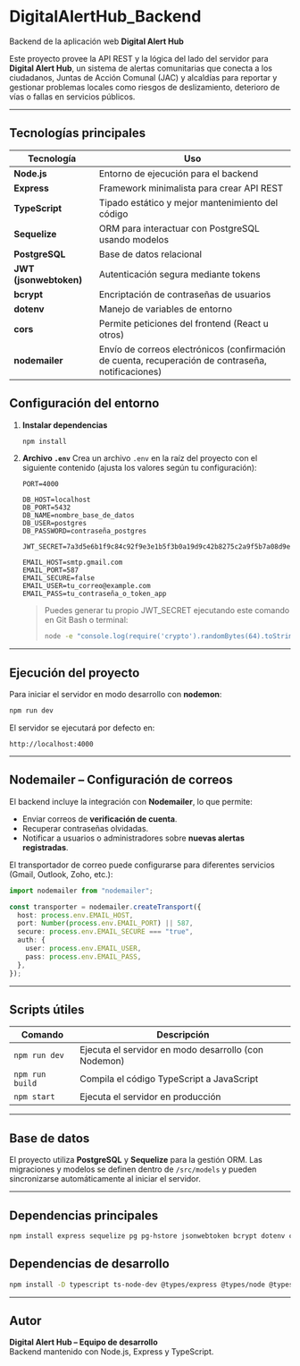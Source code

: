#  DigitalAlertHub_Backend
Backend de la aplicación web **Digital Alert Hub**

Este proyecto provee la API REST y la lógica del lado del servidor para **Digital Alert Hub**, un sistema de alertas comunitarias que conecta a los ciudadanos, Juntas de Acción Comunal (JAC) y alcaldías para reportar y gestionar problemas locales como riesgos de deslizamiento, deterioro de vías o fallas en servicios públicos.

---

##  Tecnologías principales

| Tecnología | Uso |
|-------------|------|
| **Node.js** | Entorno de ejecución para el backend |
| **Express** | Framework minimalista para crear API REST |
| **TypeScript** | Tipado estático y mejor mantenimiento del código |
| **Sequelize** | ORM para interactuar con PostgreSQL usando modelos |
| **PostgreSQL** | Base de datos relacional |
| **JWT (jsonwebtoken)** | Autenticación segura mediante tokens |
| **bcrypt** | Encriptación de contraseñas de usuarios |
| **dotenv** | Manejo de variables de entorno |
| **cors** | Permite peticiones del frontend (React u otros) |
| **nodemailer** | Envío de correos electrónicos (confirmación de cuenta, recuperación de contraseña, notificaciones) |


##  Configuración del entorno

1. **Instalar dependencias**
   ```bash
   npm install
   ```

2. **Archivo `.env`**
   Crea un archivo `.env` en la raíz del proyecto con el siguiente contenido (ajusta los valores según tu configuración):

   ```env
   PORT=4000

   DB_HOST=localhost
   DB_PORT=5432
   DB_NAME=nombre_base_de_datos
   DB_USER=postgres
   DB_PASSWORD=contraseña_postgres

   JWT_SECRET=7a3d5e6b1f9c84c92f9e3e1b5f3b0a19d9c42b8275c2a9f5b7a08d9e3d7c1e2f

   EMAIL_HOST=smtp.gmail.com
   EMAIL_PORT=587
   EMAIL_SECURE=false
   EMAIL_USER=tu_correo@example.com
   EMAIL_PASS=tu_contraseña_o_token_app
   ```

   >  Puedes generar tu propio JWT_SECRET ejecutando este comando en Git Bash o terminal:
   >
   > ```bash
   > node -e "console.log(require('crypto').randomBytes(64).toString('hex'))"
   > ```

---

##  Ejecución del proyecto

Para iniciar el servidor en modo desarrollo con **nodemon**:
```bash
npm run dev
```

El servidor se ejecutará por defecto en:
```
http://localhost:4000
```

---

##  Nodemailer – Configuración de correos

El backend incluye la integración con **Nodemailer**, lo que permite:
- Enviar correos de **verificación de cuenta**.
- Recuperar contraseñas olvidadas.
- Notificar a usuarios o administradores sobre **nuevas alertas registradas**.

El transportador de correo puede configurarse para diferentes servicios (Gmail, Outlook, Zoho, etc.):

```ts
import nodemailer from "nodemailer";

const transporter = nodemailer.createTransport({
  host: process.env.EMAIL_HOST,
  port: Number(process.env.EMAIL_PORT) || 587,
  secure: process.env.EMAIL_SECURE === "true",
  auth: {
    user: process.env.EMAIL_USER,
    pass: process.env.EMAIL_PASS,
  },
});
```

---

##  Scripts útiles

| Comando | Descripción |
|----------|--------------|
| `npm run dev` | Ejecuta el servidor en modo desarrollo (con Nodemon) |
| `npm run build` | Compila el código TypeScript a JavaScript |
| `npm start` | Ejecuta el servidor en producción |

---

##  Base de datos

El proyecto utiliza **PostgreSQL** y **Sequelize** para la gestión ORM.
Las migraciones y modelos se definen dentro de `/src/models` y pueden sincronizarse automáticamente al iniciar el servidor.

---

##  Dependencias principales

```bash
npm install express sequelize pg pg-hstore jsonwebtoken bcrypt dotenv cors nodemailer
```

##  Dependencias de desarrollo

```bash
npm install -D typescript ts-node-dev @types/express @types/node @types/jsonwebtoken @types/bcrypt @types/cors
```

---

##  Autor
**Digital Alert Hub – Equipo de desarrollo**  
Backend mantenido con Node.js, Express y TypeScript.
